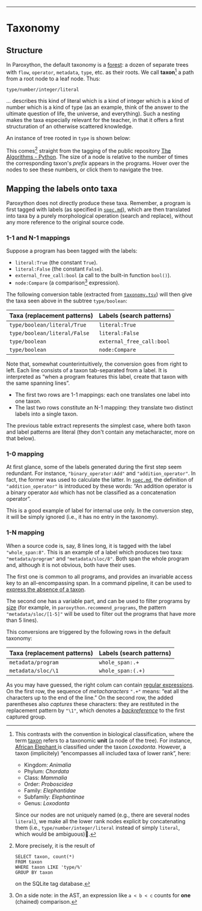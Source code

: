 ----

# Taxonomy

## Structure

In Paroxython, the default taxonomy is a [forest](https://en.wikipedia.org/wiki/Tree_(graph_theory)#Forest): a dozen of separate trees with `flow`, `operator`, `metadata`, `type`, etc. as their roots. We call **taxon**[^taxon] a path from a root node to a leaf node. Thus:

[^taxon]:
    This contrasts with the convention in biological classification, where the term [taxon](https://en.wikipedia.org/wiki/Taxon) refers to a taxonomic **unit** (a node of the tree). For instance, [African Elephant ](https://en.wikipedia.org/wiki/African_elephant) is classified under the taxon _Loxodonta_. However, a taxon (implicitely) “encompasses all included taxa of lower rank”, here:

    - Kingdom:	_Animalia_
    - Phylum:	_Chordata_
    - Class:	_Mammalia_
    - Order:	_Proboscidea_
    - Family:	_Elephantidae_
    - Subfamily:	_Elephantinae_
    - Genus:	_Loxodonta_

    Since our nodes are not uniquely named (e.g., there are several nodes `literal`), we make all the lower rank nodes explicit by concatenating them (i.e., `type/number/integer/literal` instead of simply `literal`, which would be ambiguous)🐘.

```plain
type/number/integer/literal
```

... describes this kind of literal which is a kind of integer which is a kind of number which is a kind of type (as an example, think of the answer to the ultimate question of life, the universe, and everything). Such a nesting makes the taxa especially relevant for the teacher, in that it offers a first structuration of an otherwise scattered knowledge.

An instance of tree rooted in `type` is shown below:

<!-- Here comes the tree -->

This comes[^tree_sql] straight from the tagging of the public repository [The Algorithms - Python](https://github.com/TheAlgorithms/Python). The size of a node is relative to the number of times the corresponding taxon's _prefix_ appears in the programs. Hover over the nodes to see these numbers, or click them to navigate the tree.

[^tree_sql]:
    More precisely, it is the result of
    ```
    SELECT taxon, count(*)
    FROM taxon
    WHERE taxon LIKE 'type/%'
    GROUP BY taxon
    ```
    on the SQLite tag database.

## Mapping the labels onto taxa

Paroxython does not directly produce these taxa. Remember, a program is first tagged with labels (as specified in [`spec.md`](https://repo/paroxython/resources/spec.md)), which are then translated into taxa by a purely morphological operation (search and replace), without any more reference to the original source code.

### 1-1 and N-1 mappings

Suppose a program has been tagged with the labels:

- `literal:True` (the constant `True`).
- `literal:False` (the constant `False`).
- `external_free_call:bool` (a call to the built-in function `bool()`).
- `node:Compare` (a comparison[^compare] expression).

[^compare]:
    On a side note: in the AST, an expression like `a < b < c` counts for **one** (chained) comparison.

The following conversion table (extracted from [`taxonomy.tsv`](https://repo/paroxython/resources/taxonomy.tsv)) will then give the taxa seen above in the subtree `type/boolean`:

Taxa (replacement patterns)    | Labels (search patterns)
:------------------------------|:-----------------------
`type/boolean/literal/True`	| `literal:True`
`type/boolean/literal/False` | `literal:False`
`type/boolean` | `external_free_call:bool`
`type/boolean` | `node:Compare`

Note that, somewhat counterintuitively, the conversion goes from right to left. Each line consists of a taxon tab-separated from a label. It is interpreted as “when a program features this label, create that taxon with the same spanning lines”.

- The first two rows are 1-1 mappings: each one translates one label into one taxon.
- The last two rows constitute an N-1 mapping: they translate two distinct labels into a single taxon.

The previous table extract represents the simplest case, where both taxon and label patterns are literal (they don't contain any metacharacter, more on that below).

### 1-0 mapping

At first glance, some of the labels generated during the first step seem redundant. For instance, `"binary_operator:Add"` and `"addition_operator"`. In fact, the former was used to calculate the latter. In [`spec.md`](https://repo/paroxython/resources/spec.md), the definition of `"addition_operator"` is introduced by these words: “An addition operator is a binary operator `Add` which has not be classified as a concatenation operator”.

This is a good example of label for internal use only. In the conversion step, it will be simply ignored (i.e., it has no entry in the taxonomy).

### 1-N mapping

When a source code is, say, 8 lines long, it is tagged with the label `"whole_span:8"`. This is an example of a label which produces two taxa: `"metadata/program"` and `"metadata/sloc/8"`. Both span the whole program and, although it is not obvious, both have their uses.

The first one is common to all programs, and provides an invariable access key to an all-encompassing span. In a command pipeline, it can be used to [express the absence of a taxon](#expressing-the-absence-of-a-taxon).

The second one has a variable part, and can be used to filter programs by [size](https://en.wikipedia.org/wiki/Source_lines_of_code) (for example, in `paroxython.recommend_programs`, the pattern `"metadata/sloc/[1-5]"` will be used to filter out the programs that have more than 5 lines).

This conversions are triggered by the following rows in the default taxonomy:

Taxa (replacement patterns)    | Labels (search patterns)
:------------------------------|:-----------------------
`metadata/program` | `whole_span:.+`
`metadata/sloc/\1` | `whole_span:(.+)`

As you may have guessed, the right colum can contain [regular expressions](https://en.wikipedia.org/wiki/Regular_expression). On the first row, the sequence of _metacharacters_ `".+"` means: “eat all the characters up to the end of the line.” On the second row, the added parentheses also _captures_ these characters: they are restituted in the replacement pattern by `"\1"`, which denotes a [_backreference_](https://docs.python.org/3/library/re.html#re.sub) to the first captured group.


<!-- Why the default taxonomy is no silver bullet, and what you can do about it

Although these rules make sense, they raise several questions.

Pedagogically speaking, should explicit and implicit booleans be given the same weight? After all, it is quite possible to talk about conditionals (which everyone has experience with in the real world) before introducing formally the boolean type (which firmly belongs to the abstract realm of logic). If your students are young adults, you may start with booleans. If they are kids, the conditionals could be a better choice: in that case, you can avoid the noise by removing from your personal taxonomy the line.

We said that the occurrence of a boolean operator implies that of a boolean value, but in Python this is not necessarily the case. For instance, in:

```python
name = input("Your name? ") or "Anonymous Coward"
```

... there is indeed a boolean operator, but a boolean value is nowhere to be seen (`name` is assigned to the string entered by the user, or `"Anonymous Coward"` in case of an empty string). We could easily extend `spec.md` to detect some of these situations, but not all of them, if only because Paroxython doesn't support [type inference](https://en.wikipedia.org/wiki/Type_inference#Technical_description)[^no_inference].

[^no_inference]:
    For instance, replacing `"Anonymous Coward"` with a <s>constant</s> variable `DEFAULT_NAME` previously assigned to `"Anonymous Coward"` would be enough to defeat it.

This is a typical scenario where you, as a dedicated teacher, should annotate your code with a manual hint, asking Paroxython to delete the label it has wrongly generated:

```python
name = input("Your name? ") or "Anonymous Coward" # paroxython: -boolean_operator:Or
```

But this issue raises another one. Since the offending line of code is in fact functionally equivalent to:

```python
name = input("Your name? ")
if name == "":
    name = "Anonymous Coward"
```

... it calls into question another part of the taxonomy:

```python
operator/boolean/and	boolean_operator:And
operator/boolean/and/short_circuit	short_circuit:And
operator/boolean/not	unary_operator:Not
operator/boolean/or	boolean_operator:Or
``` -->

